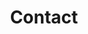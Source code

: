 ---
title: Contact
permalink: /contact/
layout: contact.njk
breadcrumbs:
  - label: Home
    url: /
  - label: Contact
---